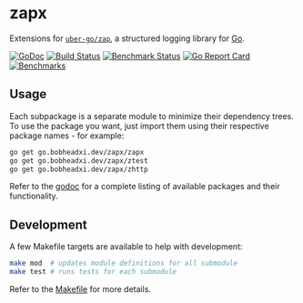 # zapx

Extensions for [`uber-go/zap`](https://github.com/uber-go/zap), a structured
logging library for [Go](https://golang.org/).

[![GoDoc](https://godoc.org/go.bobheadxi.dev/zapx?status.svg)](https://godoc.org/go.bobheadxi.dev/zapx)
[![Build Status](https://dev.azure.com/bobheadxi/bobheadxi/_apis/build/status/bobheadxi.zapx?branchName=master)](https://dev.azure.com/bobheadxi/bobheadxi/_build/latest?definitionId=6&branchName=master)
[![Benchmark Status](https://zapx.bobheadxi.dev/benchmarks/)](https://github.com/bobheadxi/zapx/workflows/Benchmark/badge.svg)
[![Go Report Card](https://goreportcard.com/badge/go.bobheadxi.dev/zapx)](https://goreportcard.com/report/go.bobheadxi.dev/zapx)
[![Benchmarks](https://img.shields.io/website/https/zapx.bobheadxi.dev/benchmarks?down_color=lightgrey&down_message=offline&label=benchmarks&up_color=green&up_message=available)](https://zapx.bobheadxi.dev/benchmarks)

## Usage

Each subpackage is a separate module to minimize their dependency trees. To use
the package you want, just import them using their respective package names -
for example:

```sh
go get go.bobheadxi.dev/zapx/zapx
go get go.bobheadxi.dev/zapx/ztest
go get go.bobheadxi.dev/zapx/zhttp
```

Refer to the [godoc](https://godoc.org/go.bobheadxi.dev/zapx) for a complete
listing of available packages and their functionality.

## Development

A few Makefile targets are available to help with development:

```sh 
make mod  # updates module definitions for all submodule
make test # runs tests for each submodule
```

Refer to the [Makefile](./Makefile) for more details.
